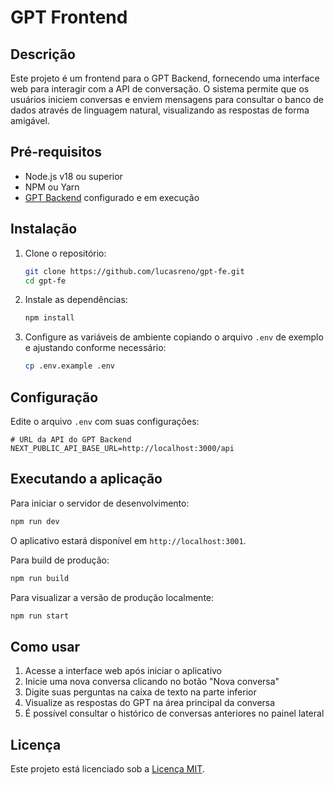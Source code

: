 # GPT Frontend

## Descrição

Este projeto é um frontend para o GPT Backend, fornecendo uma interface web para interagir com a API de conversação. O sistema permite que os usuários iniciem conversas e enviem mensagens para consultar o banco de dados através de linguagem natural, visualizando as respostas de forma amigável.

## Pré-requisitos

- Node.js v18 ou superior
- NPM ou Yarn
- [GPT Backend](https://github.com/lucasreno/gpt-be) configurado e em execução

## Instalação

1. Clone o repositório:
   ```bash
   git clone https://github.com/lucasreno/gpt-fe.git
   cd gpt-fe
   ```

2. Instale as dependências:
   ```bash
   npm install
   ```

3. Configure as variáveis de ambiente copiando o arquivo `.env` de exemplo e ajustando conforme necessário:
   ```bash
   cp .env.example .env
   ```

## Configuração

Edite o arquivo `.env` com suas configurações:

```
# URL da API do GPT Backend
NEXT_PUBLIC_API_BASE_URL=http://localhost:3000/api

```

## Executando a aplicação

Para iniciar o servidor de desenvolvimento:

```bash
npm run dev
```

O aplicativo estará disponível em `http://localhost:3001`.

Para build de produção:

```bash
npm run build
```

Para visualizar a versão de produção localmente:

```bash
npm run start
```

## Como usar

1. Acesse a interface web após iniciar o aplicativo
2. Inicie uma nova conversa clicando no botão "Nova conversa"
3. Digite suas perguntas na caixa de texto na parte inferior
4. Visualize as respostas do GPT na área principal da conversa
5. É possível consultar o histórico de conversas anteriores no painel lateral

## Licença

Este projeto está licenciado sob a [Licença MIT](LICENSE).
